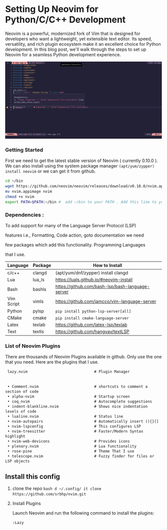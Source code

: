 # Setting Up Neovim for Python/C/C++ Development
Neovim is a powerful, modernized fork of Vim that is designed for developers who want a lightweight, yet extensible text editor. Its speed, versatility, and rich plugin ecosystem make it an excellent choice for Python development. In this blog post, we'll walk through the steps to set up Neovim for a seamless Python development experience.


 ![Screenshots](nvim.png)


### Getting Started

First we need to get the latest stable version of Neovim ( currently 0.10.0 ). We can 
also install using the system package manager `(apt/yum/zypper) install neovim` or
we can get it from github.

```bash
cd ~/bin
wget https://github.com/neovim/neovim/releases/download/v0.10.0/nvim.appimage
mv nvim.appimage nvim
chmod +x nvim
export PATH=$PATH:~/bin #  add ~/bin to your PATH . Add this line to your ~/.bashrc 
```

### Dependencies : 

To add support for many of the Language Server Protocol (LSP)

features i.e., Formatting, Code action, goto documentation we need 

few packages which add this functionality. Programming Languages 

that I use.

| Language  | Package | How to Install |
| ---------- | ------- | --------------- |
| c/c++  	|	clangd| (apt/yum/dnf/zypper) install clangd| 
| Lua    	|	lua_ls|https://luals.github.io/#neovim-install | 
| Bash   	|	bashls|https://github.com/bash-lsp/bash-language-server | 
| Vim Script|  vimls|https://github.com/iamcco/vim-language-server |
| Python	|	pylsp |`pip install python-lsp-server[all]`|
| CMake     | 	cmake| `pip install cmake-language-server` |
| Latex | 	    texlab|https://github.com/latex-lsp/texlab| 
| Text  |	    textls|https://github.com/hangyav/textLSP| 

###  List of Neovim Plugins

There are thousands of Neovim Plugins available  in github. Only use 
the one that you need. Here are the plugins that I use. 

     lazy.nvim                              # Plugin Manager


     • Comment.nvim                         # shortcuts to comment a section of code
     • alpha-nvim                           # Startup screen
     • coq_nvim                             # Autocomplete suggestions
     • indent-blankline.nvim                # Shows nice indentation levels of code 
     • lualine.nvim                         # Status line
     • nvim-autopairs                       # Automatically insert (){}[] 
     • nvim-lspconfig                       # This configures LSP
     • nvim-treesitter                      # Faster/Modern Syntax highlight
     • nvim-web-devicons                    # Provides icons 
     • plenary.nvim                         # Lua functionality
     • rose-pine                            # Theme That I use
     • telescope.nvim                       # Fuzzy finder for files or LSP objects

## Install this config

 1. clone the repo
    ``bash
    d ~/.config/
    it clone https://github.com/srbhp/nvim.git
    ``
 2. Install Plugins

    Launch Neovim and run the following command to install the plugins:
    ```vim
    :Lazy
    ```
